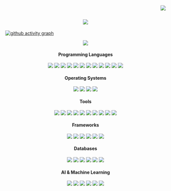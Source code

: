 <h1 align="center">
    <p align="right">
        <img src="https://profile-counter.glitch.me/jorexdeveloper/count.svg" />
    </p>
    <img src="https://readme-typing-svg.herokuapp.com/?font=Fira+Code&color=00FF00&size=24&center=true&vCenter=true&width=800&height=70&duration=6000&lines=jorexdeveloper;Linux+command+line+Enthusiast+%26+Developer;location:+unknown" />
</h1>

[![github activity graph](https://github-readme-activity-graph.vercel.app/graph?username=jorexdeveloper&bg_color=000000&color=53f547&line=65f207&point=2c42ed&area=true&hide_border=true)](https://github.com/jorexdeveloper/github-readme-activity-graph)

<p align="center">
    <img src="https://repobeats.axiom.co/api/embed/5708c01fc2970fa6f945a069e73acc7f9d70d90a.svg" />
</p>

<h4 align="center">Programming Languages</h4>
<p align="center">
    <img src="https://img.shields.io/badge/Code-Java-007396?style=for-the-badge&logo=java&logoColor=white" />
    <img src="https://img.shields.io/badge/Code-Python-3776AB?style=for-the-badge&logo=python&logoColor=white" />
    <img src="https://img.shields.io/badge/Code-C-A8B9CC?style=for-the-badge&logo=c&logoColor=black" />
    <img src="https://img.shields.io/badge/Code-Bash-4EAA25?style=for-the-badge&logo=gnu-bash&logoColor=white" />
    <img src="https://img.shields.io/badge/Code-Fish-4AAE9B?style=for-the-badge&logo=fish&logoColor=white" />
    <img src="https://img.shields.io/badge/Code-JavaScript-F7DF1E?style=for-the-badge&logo=javascript&logoColor=black" />
    <img src="https://img.shields.io/badge/Code-TypeScript-3178C6?style=for-the-badge&logo=typescript&logoColor=white" />
    <img src="https://img.shields.io/badge/Code-Go-00ADD8?style=for-the-badge&logo=go&logoColor=white" />
    <img src="https://img.shields.io/badge/Code-Rust-000000?style=for-the-badge&logo=rust&logoColor=white" />
    <img src="https://img.shields.io/badge/Code-Kotlin-0095D5?style=for-the-badge&logo=kotlin&logoColor=white" />
    <img src="https://img.shields.io/badge/Code-R-276DC3?style=for-the-badge&logo=r&logoColor=white" />
    <img src="https://img.shields.io/badge/Code-PHP-777BB4?style=for-the-badge&logo=php&logoColor=white" />
</p>

<h4 align="center">Operating Systems</h4>
<p align="center">
    <img src="https://img.shields.io/badge/OS-Linux-FCC624?style=for-the-badge&logo=linux&logoColor=black" />
    <img src="https://img.shields.io/badge/OS-Ubuntu-E95420?style=for-the-badge&logo=ubuntu&logoColor=white" />
    <img src="https://img.shields.io/badge/OS-Fedora-294172?style=for-the-badge&logo=fedora&logoColor=white" />
    <img src="https://img.shields.io/badge/OS-Kali-557C94?style=for-the-badge&logo=kali-linux&logoColor=white" />
</p>

<h4 align="center">Tools</h4>
<p align="center">
    <img src="https://img.shields.io/badge/Editor-VSCode-007ACC?style=for-the-badge&logo=visual-studio-code&logoColor=white" />
    <img src="https://img.shields.io/badge/Editor-Neovim-57A143?style=for-the-badge&logo=neovim&logoColor=white" />
    <img src="https://img.shields.io/badge/Shell-Bash-4EAA25?style=for-the-badge&logo=gnu-bash&logoColor=white" />
    <img src="https://img.shields.io/badge/Shell-Fish-4AAE9B?style=for-the-badge&logo=fish&logoColor=white" />
    <img src="https://img.shields.io/badge/Version-Git-F05032?style=for-the-badge&logo=git&logoColor=white" />
    <img src="https://img.shields.io/badge/Container-Docker-2496ED?style=for-the-badge&logo=docker&logoColor=white" />
    <img src="https://img.shields.io/badge/CI/CD-GitHub_Actions-2088FF?style=for-the-badge&logo=github-actions&logoColor=white" />
    <img src="https://img.shields.io/badge/Cloud-AWS-232F3E?style=for-the-badge&logo=amazon-aws&logoColor=white" />
    <img src="https://img.shields.io/badge/Cloud-GCP-4285F4?style=for-the-badge&logo=google-cloud&logoColor=white" />
    <img src="https://img.shields.io/badge/Cloud-Azure-0078D4?style=for-the-badge&logo=microsoft-azure&logoColor=white" />
</p>

<h4 align="center">Frameworks</h4>
<p align="center">
    <img src="https://img.shields.io/badge/Framework-Django-092E20?style=for-the-badge&logo=django&logoColor=white" />
    <img src="https://img.shields.io/badge/Framework-Flask-000000?style=for-the-badge&logo=flask&logoColor=white" />
    <img src="https://img.shields.io/badge/Framework-React-61DAFB?style=for-the-badge&logo=react&logoColor=black" />
    <img src="https://img.shields.io/badge/Framework-Express-000000?style=for-the-badge&logo=express&logoColor=white" />
    <img src="https://img.shields.io/badge/Framework-Vue.js-4FC08D?style=for-the-badge&logo=vue.js&logoColor=white" />
    <img src="https://img.shields.io/badge/Framework-Spring_Boot-6DB33F?style=for-the-badge&logo=spring-boot&logoColor=white" />
</p>

<h4 align="center">Databases</h4>
<p align="center">
    <img src="https://img.shields.io/badge/Database-PostgreSQL-336791?style=for-the-badge&logo=postgresql&logoColor=white" />
    <img src="https://img.shields.io/badge/Database-MySQL-4479A1?style=for-the-badge&logo=mysql&logoColor=white" />
    <img src="https://img.shields.io/badge/Database-SQLite-003B57?style=for-the-badge&logo=sqlite&logoColor=white" />
    <img src="https://img.shields.io/badge/Database-MongoDB-47A248?style=for-the-badge&logo=mongodb&logoColor=white" />
    <img src="https://img.shields.io/badge/Database-Redis-DC382D?style=for-the-badge&logo=redis&logoColor=white" />
    <img src="https://img.shields.io/badge/Database-Firebase-FFCA28?style=for-the-badge&logo=firebase&logoColor=black" />
</p>

<h4 align="center">AI & Machine Learning</h4>
<p align="center">
    <img src="https://img.shields.io/badge/AI-TensorFlow-FF6F00?style=for-the-badge&logo=tensorflow&logoColor=white" />
    <img src="https://img.shields.io/badge/AI-PyTorch-EE4C2C?style=for-the-badge&logo=pytorch&logoColor=white" />
    <img src="https://img.shields.io/badge/AI-Scikit_Learn-F7931E?style=for-the-badge&logo=scikit-learn&logoColor=white" />
    <img src="https://img.shields.io/badge/AI-Keras-D00000?style=for-the-badge&logo=keras&logoColor=white" />
    <img src="https://img.shields.io/badge/AI-OpenCV-5C3EE8?style=for-the-badge&logo=opencv&logoColor=white" />
    <img src="https://img.shields.io/badge/AI-Hugging_Face-FFCC00?style=for-the-badge&logo=huggingface&logoColor=black" />
</p>
